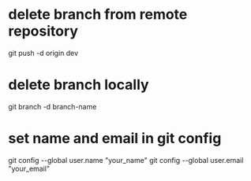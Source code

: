# delete branch from remote repository
  git push -d origin dev
# delete branch locally
  git branch -d branch-name
  
# set name and email in git config
  git config --global user.name "your_name"
  git config --global user.email "your_email"
